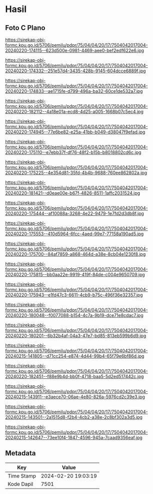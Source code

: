 # Hasil

## Foto C Plano

https://sirekap-obj-formc.kpu.go.id/5706/pemilu/pdpr/75/04/04/20/17/7504042017004-20240220-174115--623d500e-0981-4469-aee0-bef2edf622e6.jpg

https://sirekap-obj-formc.kpu.go.id/5706/pemilu/pdpr/75/04/04/20/17/7504042017004-20240220-174332--251e57d4-3435-428b-9145-604dcce6889f.jpg

https://sirekap-obj-formc.kpu.go.id/5706/pemilu/pdpr/75/04/04/20/17/7504042017004-20240220-174833--ae1715fe-d799-496a-ba32-60ce1de532a7.jpg

https://sirekap-obj-formc.kpu.go.id/5706/pemilu/pdpr/75/04/04/20/17/7504042017004-20240220-182112--4a18e01a-ecd8-4d25-a005-1668b07c5ec4.jpg

https://sirekap-obj-formc.kpu.go.id/5706/pemilu/pdpr/75/04/04/20/17/7504042017004-20240220-174945--77e6be82-e25a-41bb-b049-d38047f9efad.jpg

https://sirekap-obj-formc.kpu.go.id/5706/pemilu/pdpr/75/04/04/20/17/7504042017004-20240220-175110--e7ebb37f-df76-48f2-b15b-b8018802cd6c.jpg

https://sirekap-obj-formc.kpu.go.id/5706/pemilu/pdpr/75/04/04/20/17/7504042017004-20240220-175225--4e354d81-35fd-4b4b-9688-760ee862802a.jpg

https://sirekap-obj-formc.kpu.go.id/5706/pemilu/pdpr/75/04/04/20/17/7504042017004-20240220-181421--d0eae00e-b67f-4826-8511-1affc2031524.jpg

https://sirekap-obj-formc.kpu.go.id/5706/pemilu/pdpr/75/04/04/20/17/7504042017004-20240220-175444--af10088a-3268-4e22-9479-1e7fd2d3db8f.jpg

https://sirekap-obj-formc.kpu.go.id/5706/pemilu/pdpr/75/04/04/20/17/7504042017004-20240220-175553--410d5964-6fcc-4aed-99e7-77158a190ad5.jpg

https://sirekap-obj-formc.kpu.go.id/5706/pemilu/pdpr/75/04/04/20/17/7504042017004-20240220-175700--84af7859-a868-464d-a38e-8cb04e1230f8.jpg

https://sirekap-obj-formc.kpu.go.id/5706/pemilu/pdpr/75/04/04/20/17/7504042017004-20240220-175815--bb0aa22e-9919-419f-84de-c004e9650709.jpg

https://sirekap-obj-formc.kpu.go.id/5706/pemilu/pdpr/75/04/04/20/17/7504042017004-20240220-175943--e1fd47c3-6611-4cb9-b75c-496f36e32357.jpg

https://sirekap-obj-formc.kpu.go.id/5706/pemilu/pdpr/75/04/04/20/17/7504042017004-20240220-180048--f0077088-b154-4c7a-9b19-dce71e8cdac7.jpg

https://sirekap-obj-formc.kpu.go.id/5706/pemilu/pdpr/75/04/04/20/17/7504042017004-20240220-180201--6b32b4af-04a3-47e7-bd85-813eb599b6d9.jpg

https://sirekap-obj-formc.kpu.go.id/5706/pemilu/pdpr/75/04/04/20/17/7504042017004-20240215-141805--d71cc254-e874-4d44-99b4-65f79e6bf86d.jpg

https://sirekap-obj-formc.kpu.go.id/5706/pemilu/pdpr/75/04/04/20/17/7504042017004-20240220-182451--f88e9b4d-bb0f-4718-baa5-5d2ed517442c.jpg

https://sirekap-obj-formc.kpu.go.id/5706/pemilu/pdpr/75/04/04/20/17/7504042017004-20240215-143911--e3aece70-06ae-4e80-826a-5976cd2c39e3.jpg

https://sirekap-obj-formc.kpu.go.id/5706/pemilu/pdpr/75/04/04/20/17/7504042017004-20240215-143501--2a1515d8-f2b4-4cb2-a38e-2c8bf302a3d5.jpg

https://sirekap-obj-formc.kpu.go.id/5706/pemilu/pdpr/75/04/04/20/17/7504042017004-20240215-142647--73ee10f4-1847-4596-945a-7caad9356eaf.jpg


## Metadata

| Key        | Value               |
| ---------- | ------------------- |
| Time Stamp | 2024-02-20 19:03:19 |
| Kode Dapil | 7501                |



